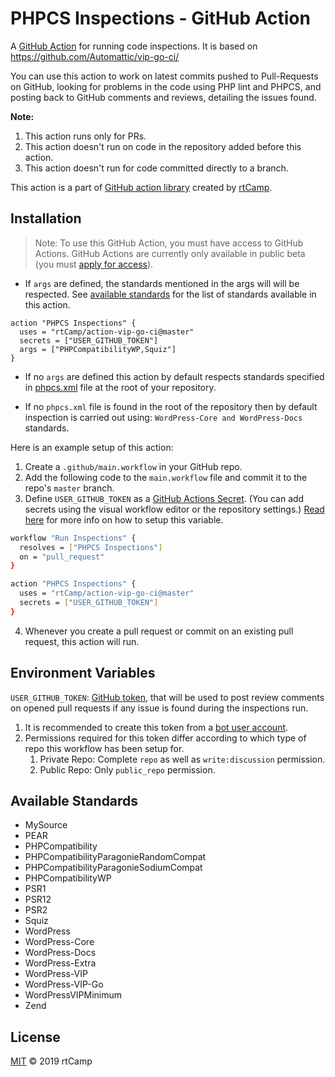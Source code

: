 # PHPCS Inspections - GitHub Action

A [GitHub Action](https://github.com/features/actions) for running code inspections. It is based on https://github.com/Automattic/vip-go-ci/

You can use this action to work on latest commits pushed to Pull-Requests on GitHub, looking for problems in the code using PHP lint and PHPCS, and posting back to GitHub comments and reviews, detailing the issues found.

**Note:**
1. This action runs only for PRs.
2. This action doesn't run on code in the repository added before this action.
3. This action doesn't run for code committed directly to a branch.

This action is a part of [GitHub action library](https://github.com/rtCamp/github-actions-library/) created by [rtCamp](https://github.com/rtCamp/).

## Installation

> Note: To use this GitHub Action, you must have access to GitHub Actions. GitHub Actions are currently only available in public beta (you must [apply for access](https://github.com/features/actions)).

* If `args` are defined, the standards mentioned in the args will will be respected. See [available standards](#available-standards) for the list of standards available in this action.
```
action "PHPCS Inspections" {
  uses = "rtCamp/action-vip-go-ci@master"
  secrets = ["USER_GITHUB_TOKEN"]
  args = ["PHPCompatibilityWP,Squiz"]
}
```

* If no `args` are defined this action by default respects standards specified in [phpcs.xml](https://github.com/rtCamp/github-actions-wordpress-skeleton/blob/master/phpcs.xml) file at the root of your repository.

* If no `phpcs.xml` file is found in the root of the repository then by default inspection is carried out using: `WordPress-Core and WordPress-Docs` standards.

Here is an example setup of this action:

1. Create a `.github/main.workflow` in your GitHub repo.
2. Add the following code to the `main.workflow` file and commit it to the repo's `master` branch.
3. Define `USER_GITHUB_TOKEN` as a [GitHub Actions Secret](https://developer.github.com/actions/creating-workflows/storing-secrets). (You can add secrets using the visual workflow editor or the repository settings.)
[Read here](#environment-variables) for more info on how to setup this variable.

```bash
workflow "Run Inspections" {
  resolves = ["PHPCS Inspections"]
  on = "pull_request"
}

action "PHPCS Inspections" {
  uses = "rtCamp/action-vip-go-ci@master"
  secrets = ["USER_GITHUB_TOKEN"]
}
```

4. Whenever you create a pull request or commit on an existing pull request, this action will run.

## Environment Variables

`USER_GITHUB_TOKEN`: [GitHub token](https://github.com/settings/tokens), that will be used to post review comments on opened pull requests if any issue is found during the inspections run.

1. It is recommended to create this token from a [bot user account](https://stackoverflow.com/a/29177936/4108721).
2. Permissions required for this token differ according to which type of repo this workflow has been setup for.
    1. Private Repo: Complete `repo` as well as `write:discussion` permission.
    2. Public Repo: Only `public_repo` permission.

## Available Standards

* MySource
* PEAR
* PHPCompatibility
* PHPCompatibilityParagonieRandomCompat
* PHPCompatibilityParagonieSodiumCompat
* PHPCompatibilityWP
* PSR1
* PSR12
* PSR2
* Squiz
* WordPress
* WordPress-Core
* WordPress-Docs
* WordPress-Extra
* WordPress-VIP
* WordPress-VIP-Go
* WordPressVIPMinimum
* Zend

## License

[MIT](LICENSE) © 2019 rtCamp
